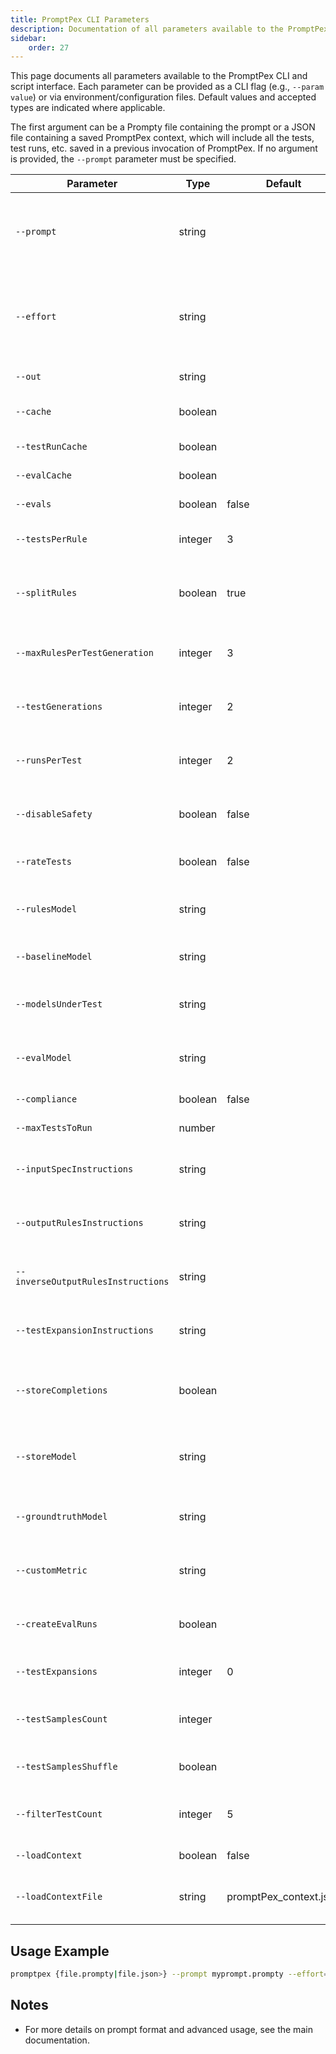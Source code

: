 ```yaml
---
title: PromptPex CLI Parameters
description: Documentation of all parameters available to the PromptPex CLI and script interface.
sidebar:
    order: 27
---
```

This page documents all parameters available to the PromptPex CLI and script interface. Each parameter can be provided as a CLI flag (e.g., `--param value`) or via environment/configuration files. Default values and accepted types are indicated where applicable.

The first argument can be a Prompty file containing the prompt or a JSON file containing a saved PromptPex context, which will include all the tests, test runs, etc. saved in a previous invocation of PromptPex. If no argument is provided, the `--prompt` parameter must be specified.

| Parameter | Type | Default | Description |
|-----------|------|---------|-------------|
| `--prompt` | string |         | Prompt template to analyze. Provide inline or via file. Supports [prompty](https://prompty.ai/) markdown format. |
| `--effort` | string |         | Effort level for test generation. One of: `min`, `low`, `medium`, `high`. Influences test count and complexity. |
| `--out` | string |         | Output folder for generated files. |
| `--cache` | boolean |         | Cache all LLM calls for faster experimentation. |
| `--testRunCache` | boolean |         | Cache test run results in files. |
| `--evalCache` | boolean |         | Cache evaluation results in files. |
| `--evals` | boolean | false   | Evaluate the test results. |
| `--testsPerRule` | integer | 3       | Number of tests to generate per rule (1-10). |
| `--splitRules` | boolean | true    | Split rules and inverse rules in separate prompts for test generation. |
| `--maxRulesPerTestGeneration` | integer | 3 | Max rules per test generation (affects test complexity). |
| `--testGenerations` | integer | 2       | Number of times to amplify test generation (1-10). |
| `--runsPerTest` | integer | 2       | Number of runs per test during evaluation (1-100). |
| `--disableSafety` | boolean | false   | Disable safety system prompts and content safety checks. |
| `--rateTests` | boolean | false   | Generate a report rating the quality of the test set. |
| `--rulesModel` | string |         | Model used to generate rules (can override 'rules' alias). |
| `--baselineModel` | string |         | Model used to generate baseline tests. |
| `--modelsUnderTest` | string |         | Semicolon-separated list of models to run the prompt against. |
| `--evalModel` | string |         | Semicolon-separated list of models to use for test evaluation. |
| `--compliance` | boolean | false   | Evaluate test result compliance. |
| `--maxTestsToRun` | number  |         | Maximum number of tests to run. |
| `--inputSpecInstructions` | string |         | Additional instructions for input specification generation. |
| `--outputRulesInstructions` | string |         | Additional instructions for output rules generation. |
| `--inverseOutputRulesInstructions` | string |         | Additional instructions for inverse output rules generation. |
| `--testExpansionInstructions` | string |         | Additional instructions for test expansion generation. |
| `--storeCompletions` | boolean |         | Store chat completions using Azure OpenAI stored completions. |
| `--storeModel` | string |         | Model used to create stored completions (can override 'store' alias). |
| `--groundtruthModel` | string |         | Model used to generate groundtruth outputs. |
| `--customMetric` | string |         | Custom test evaluation template (as a prompt). |
| `--createEvalRuns` | boolean |         | Create an Evals run in OpenAI Evals (requires `OPENAI_API_KEY`). |
| `--testExpansions` | integer | 0       | Number of test expansion phases (0-5). |
| `--testSamplesCount` | integer |         | Number of test samples to include for rules/test generation. |
| `--testSamplesShuffle` | boolean |         | Shuffle test samples before generating tests. |
| `--filterTestCount` | integer | 5       | Number of tests to include in filtered output of evalTestCollection. |
| `--loadContext` | boolean | false   | Load context from a file. |
| `--loadContextFile` | string | promptPex_context.json | Filename to load PromptPexContext from before running. |

## Usage Example

```sh
promptpex {file.prompty|file.json>} --prompt myprompt.prompty --effort=medium --out=results/ --evals=true --modelsUnderTest="openai:gpt-4o;ollama:llama3.3:70b" --evalModel="openai:gpt-4o" --rateTests=true
```

## Notes

- For more details on prompt format and advanced usage, see the main documentation.
